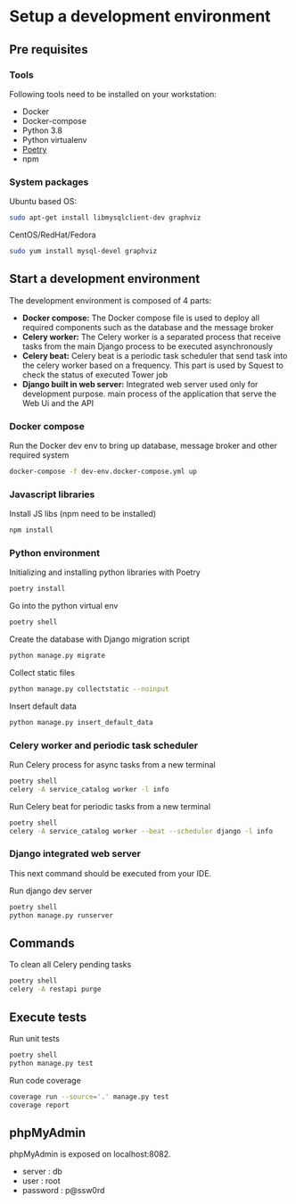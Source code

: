 # Setup a development environment

## Pre requisites

### Tools

Following tools need to be installed on your workstation:

- Docker
- Docker-compose
- Python 3.8
- Python virtualenv
- [Poetry](https://python-poetry.org/)
- npm

### System packages

Ubuntu based OS:
```bash
sudo apt-get install libmysqlclient-dev graphviz
```

CentOS/RedHat/Fedora
```bash
sudo yum install mysql-devel graphviz
```

## Start a development environment

The development environment is composed of 4 parts:

- **Docker compose:** The Docker compose file is used to deploy all required components such as the database and the message broker
- **Celery worker:** The Celery worker is a separated process that receive tasks from the main Django process to be executed asynchronously
- **Celery beat:** Celery beat is a periodic task scheduler that send task into the celery worker based on a frequency. This part is used by Squest to check the status of executed Tower job
- **Django built in web server:** Integrated web server used only for development purpose. main process of the application that serve the Web Ui and the API

### Docker compose

Run the Docker dev env to bring up database, message broker and other required system
```bash
docker-compose -f dev-env.docker-compose.yml up
```

### Javascript libraries

Install JS libs (npm need to be installed)
```bash
npm install
```

### Python environment

Initializing and installing python libraries with Poetry
```bash
poetry install
```

Go into the python virtual env
```bash
poetry shell
```

Create the database with Django migration script
```bash
python manage.py migrate
```

Collect static files
```bash
python manage.py collectstatic --noinput
```

Insert default data
```bash
python manage.py insert_default_data
```

### Celery worker and periodic task scheduler

Run Celery process for async tasks from a new terminal
```bash
poetry shell
celery -A service_catalog worker -l info
```

Run Celery beat for periodic tasks from a new terminal
```bash
poetry shell
celery -A service_catalog worker --beat --scheduler django -l info
```

### Django integrated web server

This next command should be executed from your IDE.

Run django dev server
```bash
poetry shell
python manage.py runserver
```

## Commands

To clean all Celery pending tasks
```bash
poetry shell
celery -A restapi purge
```

## Execute tests

Run unit tests
```bash
poetry shell
python manage.py test
```

Run code coverage
```bash
coverage run --source='.' manage.py test
coverage report
```


## phpMyAdmin

phpMyAdmin is exposed on localhost:8082.

- server : db
- user : root
- password : p@ssw0rd
